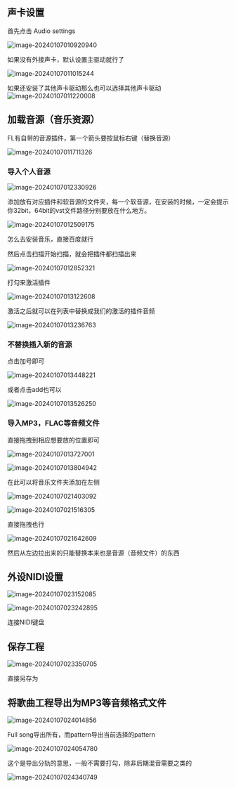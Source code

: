 ## 声卡设置

首先点击 Audio settings

![image-20240107010920940](img/image-20240107010920940.png)

如果没有外接声卡，默认设置主驱动就行了

![image-20240107011015244](img/image-20240107011015244.png)

如果还安装了其他声卡驱动那么也可以选择其他声卡驱动![image-20240107011220008](img/image-20240107011220008.png)

## 加载音源（音乐资源）

FL有自带的音源插件，第一个箭头要按鼠标右键（替换音源）

![image-20240107011711326](img/image-20240107011711326.png)

### 导入个人音源

![image-20240107012330926](img/image-20240107012330926.png)

添加放有对应插件和软音源的文件夹，每一个软音源，在安装的时候，一定会提示你32bit，64bit的vst文件路径分别要放在什么地方。

![image-20240107012509175](img/image-20240107012509175.png)

怎么去安装音乐，直接百度就行

然后点击扫描开始扫描，就会把插件都扫描出来

![image-20240107012852321](img/image-20240107012852321.png)

打勾来激活插件

![image-20240107013122608](img/image-20240107013122608.png)

激活之后就可以在列表中替换成我们的激活的插件音频

![image-20240107013236763](img/image-20240107013236763.png)

### 不替换插入新的音源

点击加号即可

![image-20240107013448221](img/image-20240107013448221.png)

或者点击add也可以

![image-20240107013526250](img/image-20240107013526250.png)

### 导入MP3，FLAC等音频文件

直接拖拽到相应想要放的位置即可

![image-20240107013727001](img/image-20240107013727001.png)

![image-20240107013804942](img/image-20240107013804942.png)

在此可以将音乐文件夹添加在左侧

![image-20240107021403092](img/image-20240107021403092.png)

![image-20240107021516305](img/image-20240107021516305.png)

直接拖拽也行

![image-20240107021642609](img/image-20240107021642609.png)

然后从左边拉出来的只能替换本来也是音源（音频文件）的东西

## 外设NIDI设置

![image-20240107023152085](img/image-20240107023152085.png)

![image-20240107023242895](img/image-20240107023242895.png)

连接NIDI键盘

## 保存工程

![image-20240107023350705](img/image-20240107023350705.png)

直接另存为

## 将歌曲工程导出为MP3等音频格式文件

![image-20240107024014856](img/image-20240107024014856.png)

Full song导出所有，而pattern导出当前选择的pattern

![image-20240107024054780](img/image-20240107024054780.png)

这个是导出分轨的意思，一般不需要打勾，除非后期混音需要之类的

![image-20240107024340749](img/image-20240107024340749.png)